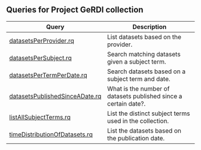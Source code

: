 ## Queries for Project GeRDI collection

Query | Description
------|------------
[datasetsPerProvider.rq](https://zbw.eu/beta/sparql-lab/?endpoint=http://zbw.eu/beta/sparql/gerdi/query&queryRef=https://api.github.com/repos/zbw/sparql-queries/contents/gerdi/datasetsPerProvider.rq) | List datasets based on the provider.
[datasetsPerSubject.rq](https://zbw.eu/beta/sparql-lab/?endpoint=http://zbw.eu/beta/sparql/gerdi/query&queryRef=https://api.github.com/repos/zbw/sparql-queries/contents/gerdi/datasetsPerSubject.rq) | Search matching datasets given a subject term.
[datasetsPerTermPerDate.rq](https://zbw.eu/beta/sparql-lab/?endpoint=http://zbw.eu/beta/sparql/gerdi/query&queryRef=https://api.github.com/repos/zbw/sparql-queries/contents/gerdi/datasetsPerTermPerDate.rq) | Search datasets based on a subject term and date.
[datasetsPublishedSinceADate.rq](https://zbw.eu/beta/sparql-lab/?endpoint=http://zbw.eu/beta/sparql/gerdi/query&queryRef=https://api.github.com/repos/zbw/sparql-queries/contents/gerdi/datasetsPublishedSinceADate.rq) | What is the number of datasets published since a certain date?.
[listAllSubjectTerms.rq](https://zbw.eu/beta/sparql-lab/?endpoint=http://zbw.eu/beta/sparql/gerdi/query&queryRef=https://api.github.com/repos/zbw/sparql-queries/contents/gerdi/listAllSubjectTerms.rq) | List the distinct subject terms used in the collection.
[timeDistributionOfDatasets.rq](https://zbw.eu/beta/sparql-lab/?endpoint=http://zbw.eu/beta/sparql/gerdi/query&queryRef=https://api.github.com/repos/zbw/sparql-queries/contents/gerdi/timeDistributionOfDatasets.rq) | List the datasets based on the publication date.